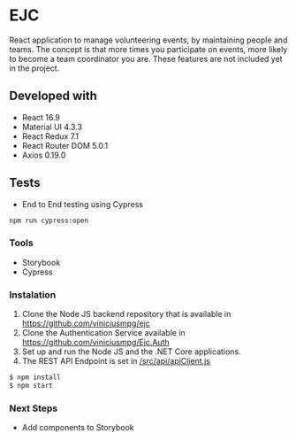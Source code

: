 # EJC

React application to manage volunteering events, by maintaining people and teams. The concept is that more times you participate on events, more likely to become a team coordinator you are. These features are not included yet in the project.

## Developed with

- React 16.9
- Material UI 4.3.3
- React Redux 7.1
- React Router DOM 5.0.1
- Axios 0.19.0

## Tests

- End to End testing using Cypress
```sh
npm run cypress:open
```

### Tools

- Storybook
- Cypress

### Instalation

1. Clone the Node JS backend repository that is available in https://github.com/viniciusmpg/ejc
2. Clone the Authentication Service available in https://github.com/viniciusmpg/Ejc.Auth
3. Set up and run the Node JS and the .NET Core applications.
4. The REST API Endpoint is set in [/src/api/apiClient.js](/src/api/apiClient.js)


```sh
$ npm install
$ npm start
```

### Next Steps
- Add components to Storybook
